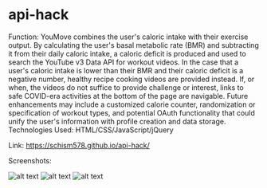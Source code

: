 # api-hack

Function:
  YouMove combines the user's caloric intake with their exercise output. By calculating the user's basal metabolic rate (BMR) and subtracting it from their daily caloric intake, a caloric deficit is produced and used to search the YouTube v3 Data API for workout videos. In the case that a user's caloric intake is lower than their BMR and their caloric deficit is a negative number, healthy recipe cooking videos are provided instead. If, or when, the videos do not suffice to provide challenge or interest, links to safe COVID-era activities at the bottom of the page are navigable. 
  Future enhancements may include a customized calorie counter, randomization or specification of workout types, and potential OAuth functionality that could unify the user's information with profile creation and data storage.
Technologies Used: HTML/CSS/JavaScript/jQuery

Link: 
https://schism578.github.io/api-hack/

Screenshots:

![alt text](https://github.com/schism578/api-hack/blob/master/images/IMG_4408.jpg?raw=true)
![alt text](https://github.com/schism578/api-hack/blob/master/images/IMG_4409.jpg?raw=true)
![alt text](https://github.com/schism578/api-hack/blob/master/images/IMG_4410.png?raw=true)
